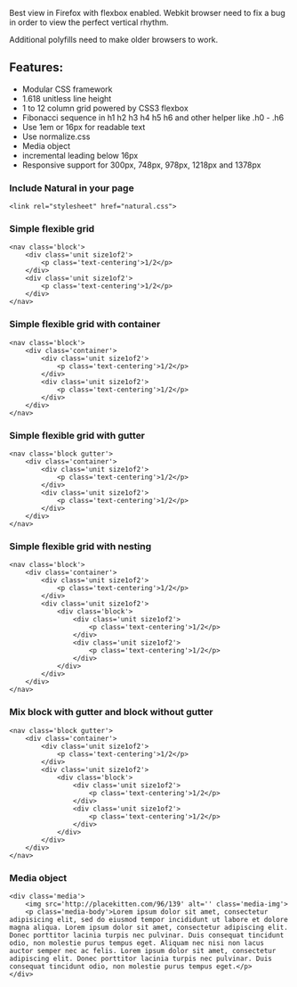 Best view in Firefox with flexbox enabled. Webkit browser need to fix a bug in order to view the perfect vertical rhythm. 

Additional polyfills need to make older browsers to work.

## Features:

* Modular CSS framework
* 1.618 unitless line height
* 1 to 12 column grid powered by CSS3 flexbox
* Fibonacci sequence in h1 h2 h3 h4 h5 h6 and other helper like .h0 - .h6
* Use 1em or 16px for readable text
* Use normalize.css
* Media object
* incremental leading below 16px
* Responsive support for 300px, 748px, 978px, 1218px and 1378px

### Include Natural in your page

	<link rel="stylesheet" href="natural.css">

### Simple flexible grid

	<nav class='block'>
		<div class='unit size1of2'>
			<p class='text-centering'>1/2</p>
		</div>
		<div class='unit size1of2'>
			<p class='text-centering'>1/2</p>
		</div>
	</nav>

### Simple flexible grid with container

	<nav class='block'>
		<div class='container'>
			<div class='unit size1of2'>
				<p class='text-centering'>1/2</p>
			</div>
			<div class='unit size1of2'>
				<p class='text-centering'>1/2</p>
			</div>
		</div>
	</nav>

### Simple flexible grid with gutter

	<nav class='block gutter'>
		<div class='container'>
			<div class='unit size1of2'>
				<p class='text-centering'>1/2</p>
			</div>
			<div class='unit size1of2'>
				<p class='text-centering'>1/2</p>
			</div>
		</div>
	</nav>

### Simple flexible grid with nesting

	<nav class='block'>
		<div class='container'>
			<div class='unit size1of2'>
				<p class='text-centering'>1/2</p>
			</div>
			<div class='unit size1of2'>
				<div class='block'>
					<div class='unit size1of2'>
						<p class='text-centering'>1/2</p>
					</div>
					<div class='unit size1of2'>
						<p class='text-centering'>1/2</p>
					</div>
				</div>
			</div>
		</div>
	</nav>

### Mix block with gutter and block without gutter

	<nav class='block gutter'>
		<div class='container'>
			<div class='unit size1of2'>
				<p class='text-centering'>1/2</p>
			</div>
			<div class='unit size1of2'>
				<div class='block'>
					<div class='unit size1of2'>
						<p class='text-centering'>1/2</p>
					</div>
					<div class='unit size1of2'>
						<p class='text-centering'>1/2</p>
					</div>
				</div>
			</div>
		</div>
	</nav>

### Media object	
	
	<div class='media'>
		<img src='http://placekitten.com/96/139' alt='' class='media-img'>
		<p class='media-body'>Lorem ipsum dolor sit amet, consectetur adipisicing elit, sed do eiusmod tempor incididunt ut labore et dolore magna aliqua. Lorem ipsum dolor sit amet, consectetur adipiscing elit. Donec porttitor lacinia turpis nec pulvinar. Duis consequat tincidunt odio, non molestie purus tempus eget. Aliquam nec nisi non lacus auctor semper nec ac felis. Lorem ipsum dolor sit amet, consectetur adipiscing elit. Donec porttitor lacinia turpis nec pulvinar. Duis consequat tincidunt odio, non molestie purus tempus eget.</p>
	</div>